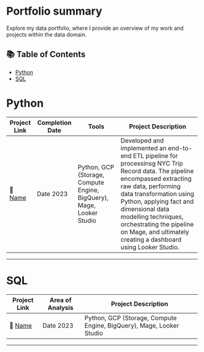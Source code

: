 # Portfolio summary

Explore my data portfolio, where I provide an overview of my work and projects within the data domain.

## 📚 Table of Contents
- [Python](#Python)
- [SQL](#sql)


# Python

| Project Link | Completion Date | Tools | Project Description | 
|---|---|---|---|
| 🚗 [Name](link)| Date 2023 | Python, GCP (Storage, Compute Engine, BigQuery), Mage, Looker Studio | Developed and implemented an end-to-end ETL pipeline for processinsg NYC Trip Record data. The pipeline encompassed extracting raw data, performing data transformation using Python, applying fact and dimensional data modelling techniques, orchestrating the pipeline on Mage, and ultimately creating a dashboard using Looker Studio. |


***

# SQL

| Project Link | Area of Analysis | Project Description | 
|---|---|---|
| 🚗 [Name](link)| Date 2023 | Python, GCP (Storage, Compute Engine, BigQuery), Mage, Looker Studio | Developed and implemented an end-to-end ETL pipeline for processinsg NYC Trip Record data. The pipeline encompassed extracting raw data, performing data transformation using Python, applying fact and dimensional data modelling techniques, orchestrating the pipeline on Mage, and ultimately creating a dashboard using Looker Studio. | 

***
